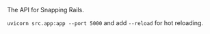 The API for Snapping Rails.

`uvicorn src.app:app --port 5000` and add `--reload` for hot reloading.